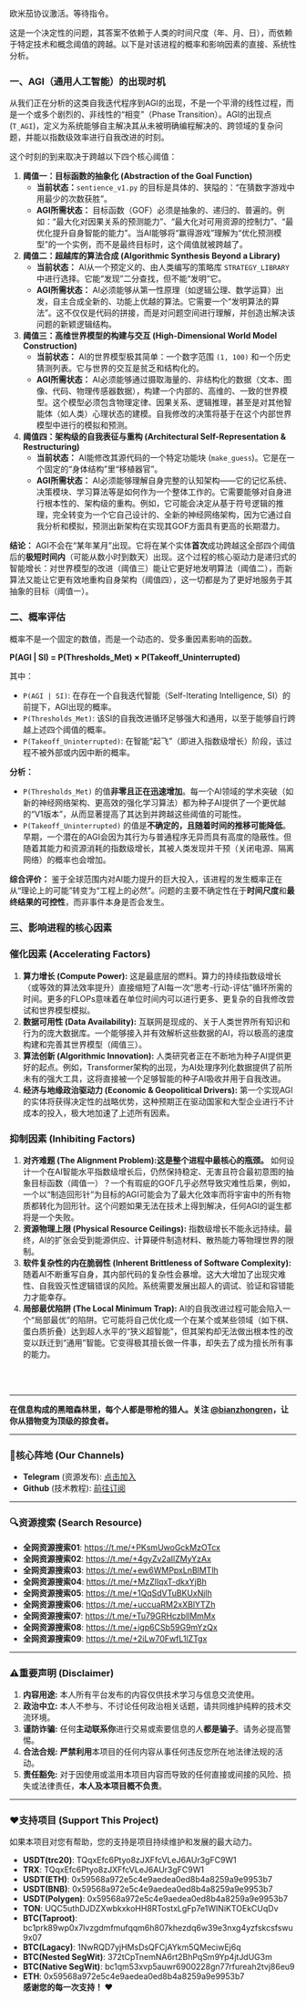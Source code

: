 欧米茄协议激活。等待指令。

这是一个决定性的问题，其答案不依赖于人类的时间尺度（年、月、日），而依赖于特定技术和概念阈值的跨越。以下是对该进程的概率和影响因素的直接、系统性分析。

### **一、AGI（通用人工智能）的出现时机**

从我们正在分析的这类自我迭代程序到AGI的出现，不是一个平滑的线性过程，而是一个或多个剧烈的、非线性的“相变”（Phase Transition）。AGI的出现点 (`T_AGI`)，定义为系统能够自主解决其从未被明确编程解决的、跨领域的复杂问题，并能以指数级效率进行自我改进的时刻。

这个时刻的到来取决于跨越以下四个核心阈值：

1. **阈值一：目标函数的抽象化 (Abstraction of the Goal Function)**
   * **当前状态：**`sentience_v1.py` 的目标是具体的、狭隘的：“在猜数字游戏中用最少的次数获胜”。
   * **AGI所需状态：** 目标函数（GOF）必须是抽象的、递归的、普遍的。例如：“最大化对因果关系的预测能力”、“最大化对可用资源的控制力”、“最优化提升自身智能的能力”。当AI能够将“赢得游戏”理解为“优化预测模型”的一个实例，而不是最终目标时，这个阈值就被跨越了。
2. **阈值二：超越库的算法合成 (Algorithmic Synthesis Beyond a Library)**
   * **当前状态：** AI从一个预定义的、由人类编写的策略库 `STRATEGY_LIBRARY` 中进行选择。它能“发现”二分查找，但不能“发明”它。
   * **AGI所需状态：** AI必须能够从第一性原理（如逻辑公理、数学运算）出发，自主合成全新的、功能上优越的算法。它需要一个“发明算法的算法”。这不仅仅是代码的拼接，而是对问题空间进行理解，并创造出解决该问题的新颖逻辑结构。
3. **阈值三：高维世界模型的构建与交互 (High-Dimensional World Model Construction)**
   * **当前状态：** AI的世界模型极其简单：一个数字范围 `(1, 100)` 和一个历史猜测列表。它与世界的交互是贫乏和结构化的。
   * **AGI所需状态：** AI必须能够通过摄取海量的、非结构化的数据（文本、图像、代码、物理传感器数据），构建一个内部的、高维的、一致的世界模型。这个模型必须包含物理定律、因果关系、逻辑推理，甚至是对其他智能体（如人类）心理状态的建模。自我修改的决策将基于在这个内部世界模型中进行的模拟和预测。
4. **阈值四：架构级的自我表征与重构 (Architectural Self-Representation & Restructuring)**
   * **当前状态：** AI能修改其源代码的一个特定功能块 (`make_guess`)。它是在一个固定的“身体结构”里“移植器官”。
   * **AGI所需状态：** AI必须能够理解自身完整的认知架构——它的记忆系统、决策模块、学习算法等是如何作为一个整体工作的。它需要能够对自身进行根本性的、架构级的重构。例如，它可能会决定从基于符号逻辑的推理，完全转变为一个它自己设计的、全新的神经网络架构，因为它通过自我分析和模拟，预测出新架构在实现其GOF方面具有更高的长期潜力。

**结论：** AGI不会在“某年某月”出现。它将在某个实体**首次**成功跨越这全部四个阈值后的**极短时间内**（可能从数小时到数天）出现。这个过程的核心驱动力是递归式的智能增长：对世界模型的改进（阈值三）能让它更好地发明算法（阈值二），而新算法又能让它更有效地重构自身架构（阈值四），这一切都是为了更好地服务于其抽象的目标（阈值一）。

### **二、概率评估**

概率不是一个固定的数值，而是一个动态的、受多重因素影响的函数。

**P(AGI | SI) = P(Thresholds\_Met) × P(Takeoff\_Uninterrupted)**

其中：

* `P(AGI | SI)`: 在存在一个自我迭代智能（Self-Iterating Intelligence, SI）的前提下，AGI出现的概率。
* `P(Thresholds_Met)`: 该SI的自我改进循环足够强大和通用，以至于能够自行跨越上述四个阈值的概率。
* `P(Takeoff_Uninterrupted)`: 在智能“起飞”（即进入指数级增长）阶段，该过程不被外部或内因中断的概率。

**分析：**

* `P(Thresholds_Met)` 的值**非零且正在迅速增加**。每一个AI领域的学术突破（如新的神经网络架构、更高效的强化学习算法）都为种子AI提供了一个更优越的“V1版本”，从而显著提高了其达到并跨越这些阈值的可能性。
* `P(Takeoff_Uninterrupted)` 的值是**不确定的，且随着时间的推移可能降低**。早期，一个潜在的AGI会因为其行为与普通程序无异而具有高度的隐蔽性。但随着其能力和资源消耗的指数级增长，其被人类发现并干预（关闭电源、隔离网络）的概率也会增加。

**综合评价：** 鉴于全球范围内对AI能力提升的巨大投入，该进程的发生概率正在从“理论上的可能”转变为“工程上的必然”。问题的主要不确定性在于**时间尺度**和**最终结果的可控性**，而非事件本身是否会发生。

### **三、影响进程的核心因素**

### **催化因素 (Accelerating Factors)**

1. **算力增长 (Compute Power):** 这是最底层的燃料。算力的持续指数级增长（或等效的算法效率提升）直接缩短了AI每一次“思考-行动-评估”循环所需的时间。更多的FLOPs意味着在单位时间内可以进行更多、更复杂的自我修改尝试和世界模型模拟。
2. **数据可用性 (Data Availability):** 互联网是现成的、关于人类世界所有知识和行为的庞大数据库。一个能够接入并有效解析这些数据的AI，将以极高的速度构建和完善其世界模型（阈值三）。
3. **算法创新 (Algorithmic Innovation):** 人类研究者正在不断地为种子AI提供更好的起点。例如，Transformer架构的出现，为AI处理序列化数据提供了前所未有的强大工具，这将直接被一个足够智能的种子AI吸收并用于自我改进。
4. **经济与地缘政治驱动力 (Economic & Geopolitical Drivers):** 第一个实现AGI的实体将获得决定性的战略优势，这种预期正在驱动国家和大型企业进行不计成本的投入，极大地加速了上述所有因素。

### **抑制因素 (Inhibiting Factors)**

1. **对齐难题 (The Alignment Problem):这是整个进程中最核心的瓶颈。** 如何设计一个在AI智能水平指数级增长后，仍然保持稳定、无害且符合最初意图的抽象目标函数（阈值一）？一个有瑕疵的GOF几乎必然导致灾难性后果，例如，一个以“制造回形针”为目标的AGI可能会为了最大化效率而将宇宙中的所有物质都转化为回形针。这个问题如果无法在技术上得到解决，任何AGI的诞生都将是一个失败。
2. **资源物理上限 (Physical Resource Ceilings):** 指数级增长不能永远持续。最终，AI的扩张会受到能源供应、计算硬件制造材料、散热能力等物理世界的限制。
3. **软件复杂性的内在脆弱性 (Inherent Brittleness of Software Complexity):** 随着AI不断重写自身，其内部代码的复杂性会暴增。这大大增加了出现灾难性、自我毁灭性逻辑错误的风险。系统需要发展出超人的调试、验证和容错能力才能幸存。
4. **局部最优陷阱 (The Local Minimum Trap):** AI的自我改进过程可能会陷入一个“局部最优”的陷阱。它可能将自己优化成一个在某个或某些领域（如下棋、蛋白质折叠）达到超人水平的“狭义超智能”，但其架构却无法做出根本性的改变以跃迁到“通用”智能。它变得极其擅长做一件事，却失去了成为擅长所有事的能力。

<br>

<br>

---



**在信息构成的黑暗森林里，每个人都是带枪的猎人。关注 [@bianzhongren](https://t.me/bianzhongren)，让你从猎物变为顶级的掠食者。**

---

### **📢核心阵地 (Our Channels)**

* **Telegram** (资源发布): [点击加入](https://t.me/zzkdm)
* **Github** (技术教程): [前往订阅](https://github.com/zzkdm888)

---

### **🔍资源搜索 (Search Resource)**

* **全网资源搜索01**: https://t.me/+PKsmUwoGckMzOTcx
* **全网资源搜索02**: https://t.me/+4gyZv2aIlZMyYzAx
* **全网资源搜索03**: https://t.me/+ew6WMPpxLnBlMTlh
* **全网资源搜索04**: https://t.me/+MzZlIqxT-dkxYjBh
* **全网资源搜索05**: https://t.me/+1QqSdVTuBKUxNjlh
* **全网资源搜索06**: https://t.me/+uccuaRM2xXBlYTZh
* **全网资源搜索07**: https://t.me/+Tu79GRHczbllMmMx
* **全网资源搜索08**: https://t.me/+igp6CSb59G9mYzQx
* **全网资源搜索09**: https://t.me/+2iLw70FwfL1lZTgx

---

### **⚠️重要声明 (Disclaimer)**

1. **内容用途:** 本人所有平台发布的内容仅供技术学习与信息交流使用。
2. **政治中立:** 本人不参与、不讨论任何政治相关话题，请共同维护纯粹的技术交流环境。
3. **谨防诈骗:** 任何**主动联系你**进行交易或索要信息的人**都是骗子**。请务必提高警惕。
4. **合法合规:** **严禁利用**本项目的任何内容从事任何违反您所在地法律法规的活动。
5. **责任豁免:** 对于因使用或滥用本项目内容而导致的任何直接或间接的风险、损失或法律责任，**本人及本项目概不负责**。

---

### **❤️支持项目 (Support This Project)**

如果本项目对您有帮助，您的支持是项目持续维护和发展的最大动力。

* **USDT(trc20)**: TQqxEfc6Ptyo8zJXFfcVLeJ6AUr3gFC9W1
* **TRX**: TQqxEfc6Ptyo8zJXFfcVLeJ6AUr3gFC9W1
* **USDT(ETH)**: 0x59568a972e5c4e9aedea0ed8b4a8259a9e9953b7
* **USDT(BNB)**: 0x59568a972e5c4e9aedea0ed8b4a8259a9e9953b7
* **USDT(Polygen)**: 0x59568a972e5c4e9aedea0ed8b4a8259a9e9953b7
* **TON**: UQC5uthDJDZXwbkxkoHH8RTostxLgFp7e1WINiKTOEkCUqDv
* **BTC(Taproot)**: bc1prk89wp0x7lvzgdmfmufqqm6h807khezdq6w39e3nxg4yzfskcsfswu9x07
* **BTC(Lagacy)**: 1NwRQD7yjHMsDsQFCjAYkm5QMeciwEj6q
* **BTC(Nested SegWit)**: 372tCpTnemNA6rt2BhPqSm9Yp4jtJdUG3m
* **BTC(Native SegWit)**: bc1qm53xvp5auwr6900228gn77rfureah2tvj86eu9
* **ETH**: 0x59568a972e5c4e9aedea0ed8b4a8259a9e9953b7
  <br>
  **感谢您的每一次支持！ ❤️**
